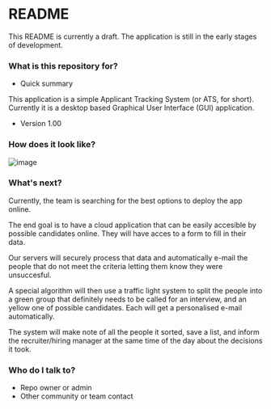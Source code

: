 # README #

This README is currently a draft. The application is still in the early stages of development.

### What is this repository for? ###

* Quick summary

This application is a simple Applicant Tracking System (or ATS, for short). Currently it is a desktop based Graphical User Interface (GUI) application.

* Version
 1.00

### How does it look like? ###

![image](https://user-images.githubusercontent.com/69673987/97047461-ebb59b00-1570-11eb-86df-358192b22c7e.png)

### What's next? ###

Currently, the team is searching for the best options to deploy the app online.

The end goal is to have a cloud application that can be easily accesible by possible candidates online. They will have acces to a form to fill in their data.

Our servers will securely process that data and automatically e-mail the people that do not meet the criteria letting them know they were unsuccesful.

A special algorithm will then use a traffic light system to split the people into a green group that definitely needs to be called for an interview, and an yellow one of possible candidates. Each will get a personalised e-mail automatically.

The system will make note of all the people it sorted, save a list, and inform the recruiter/hiring manager at the same time of the day about the decisions it took.

### Who do I talk to? ###

* Repo owner or admin
* Other community or team contact
